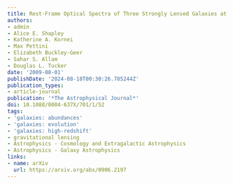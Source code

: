 ```yaml
---
title: Rest-Frame Optical Spectra of Three Strongly Lensed Galaxies at z ~ 2
authors:
- admin
- Alice E. Shapley
- Katherine A. Kornei
- Max Pettini
- Elizabeth Buckley-Geer
- Sahar S. Allam
- Douglas L. Tucker
date: '2009-08-01'
publishDate: '2024-08-18T00:30:26.785244Z'
publication_types:
- article-journal
publication: '*The Astrophysical Journal*'
doi: 10.1088/0004-637X/701/1/52
tags:
- 'galaxies: abundances'
- 'galaxies: evolution'
- 'galaxies: high-redshift'
- gravitational lensing
- Astrophysics - Cosmology and Extragalactic Astrophysics
- Astrophysics - Galaxy Astrophysics
links:
- name: arXiv
  url: https://arxiv.org/abs/0906.2197
---
```


